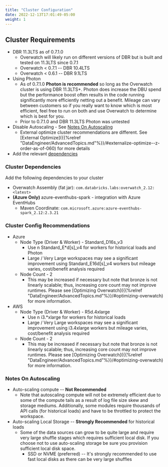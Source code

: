 ```yaml
---
title: "Cluster Configuration"
date: 2022-12-13T17:01:49-05:00
weight: 1
---
```


## Cluster Requirements
* DBR 11.3LTS as of 0.7.1.0
    * Overwatch will likely run on different versions of DBR but is built and tested on 11.3LTS since 0.7.1
    * Overwatch < 0.7.1 -- DBR 10.4LTS
    * Overwatch < 0.6.1 -- DBR 9.1LTS
* Using Photon
    * As of 0.7.1.0 **Photon is recommended** so long as the Overwatch cluster is using DBR 11.3LTS+. 
      Photon does increase the DBU spend but the performance boost often results
      in the code running significantly more efficiently netting out a benefit. Mileage can vary between customers so 
      if you really want to know which is most efficient, feel free to run on both and use Overwatch to determine which is 
      best for you.
    * Prior to 0.7.1.0 and DBR 11.3LTS Photon was untested
* Disable Autoscaling - See [Notes On Autoscaling](#notes-on-autoscaling)
    * External optimize cluster recommendations are different.
      See [External Optimize]({{%relref "DataEngineer/AdvancedTopics.md"%}}/#externalize-optimize--z-order-as-of-060) for more details
* Add the relevant [dependencies](#cluster-dependencies)

### Cluster Dependencies
Add the following dependencies to your cluster
* Overwatch Assembly (fat jar): `com.databricks.labs:overwatch_2.12:<latest>`
* **(Azure Only)** azure-eventhubs-spark - integration with Azure EventHubs
    * Maven Coordinate: `com.microsoft.azure:azure-eventhubs-spark_2.12:2.3.21`

### Cluster Config Recommendations
* Azure
    * Node Type (Driver & Worker) - Standard_D16s_v3
        * Use n Standard_E*d[s]_v4 for workers for historical loads and Photon
        * Large / Very Large workspaces may see a significant improvement using Standard_E16d[s]_v4 workers but mileage varies, cost/benefit analysis required
    * Node Count - 2
        * This may be increased if necessary but note that bronze is not linearly scalable; thus, increasing core count
          may not improve runtimes. Please see [Optimizing Overwatch]({{%relref "DataEngineer/AdvancedTopics.md"%}}/#optimizing-overwatch) for more information.
* AWS
    * Node Type (Driver & Worker) - R5d.4xlarge
        * Use n i3.*xlarge for workers for historical loads
        * Large / Very Large workspaces may see a significant improvement using i3.4xlarge workers but mileage varies, cost/benefit analysis required
    * Node Count - 2
        * This may be increased if necessary but note that bronze is not linearly scalable; thus, increasing core count
          may not improve runtimes. Please see [Optimizing Overwatch]({{%relref "DataEngineer/AdvancedTopics.md"%}}/#optimizing-overwatch) for more information.

### Notes On Autoscaling
* Auto-scaling compute -- **Not Recommended**
    * Note that autoscaling compute will not be extremely efficient due to some of the compute tails
      as a result of log file size skew and storage mediums. Additionally, some modules require thousands of API calls
      (for historical loads) and have to be throttled to protect the workspace.
* Auto-scaling Local Storage -- **Strongly Recommended** for historical loads
    * Some of the data sources can grow to be quite large and require very large shuffle stages which requires
      sufficient local disk. If you choose not to use auto-scaling storage be sure you provision sufficient local
      disk space.
        * SSD or NVME (preferred) -- It's strongly recommended to use fast local disks as there can be very large shuffles